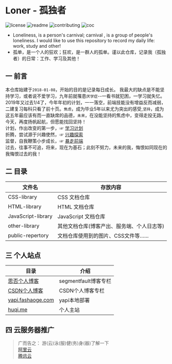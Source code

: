 Loner - 孤独者
===
![license](http://github.zhangqx.com/file-checker/github/hu-qi/Loner?path=LICENSE)
![readme](http://github.zhangqx.com/file-checker/github/hu-qi/Loner?path=README.md)
![contributing](http://github.zhangqx.com/file-checker/github/hu-qi/Loner?path=CONTRIBUTING.md)
![coc](http://github.zhangqx.com/file-checker/github/hu-qi/Loner?path=CODE_OF_CONDUCT.md)

* Loneliness, is a person's carnival; carnival , is a group of people's loneliness. I would like to use this repository to record my daily life: work, study and other!
* 孤单，是一个人的狂欢；狂欢，是一群人的孤单。谨以此仓库，记录我（孤独者）的日常：工作、学习及其他！


## 一 前言
本仓库始建于`2018-01-08`，开始的目的是记录每日成长。
我最大的缺点是不能坚持学习，或者说不爱学习，九年前就罹患`厌学症`--一看书就犯困，一学习就失忆。
2019年又过去1/4了，今年年初的计划，一一落空，前端技能没有增益反而减弱，二建复习每科只看了前十页。`焦虑`，成为毕业5年以来尤为突出的感受,`坚持`，成为这五年最应该有而一直缺席的品德，`未来`，在没能坚持的焦虑中，变得走投无路。今天，再度扬帆起航，但愿能找回坚持！  
计划，作出改变的第一步，☞ [学习计划](https://github.com/hu-qi/Loner/blob/master/other-library/change-for-myself/logs/README.md#%E4%BA%8C-%E5%AD%A6%E4%B9%A0%E8%AE%A1%E5%88%92)    
折腾，尝试源于兴趣使然，☞ [兴趣探索](https://github.com/hu-qi/Loner/blob/master/other-library/change-for-myself/logs/README.md#三-兴趣探索)    
监督，自我鞭策小步成长，☞ [暴走前端](https://github.com/hu-qi/Loner/tree/master/other-library/change-for-myself)    
过去，往事不可追，将来，现在为基石；此刻不努力，未来的我，悔恨如同现在的我悔恨过去的我！

## 二 目录
| 文件名             | 存放内容                           |
| ------------------ | --------------------------------- |
| CSS-library        | CSS 文档仓库                       |
| HTML-library       | HTML 文档仓库                      |
| JavaScript-library | JavaScript 文档仓库                |
| other-library      | 其他文档仓库(博客产出、服务端、个人日志等)   |
| public-repertory   | 文档仓库使用到的图片、CSS文件等……    |

## 三 个人站点
| 目录                                                   | 介绍                                       |
| ------------------------------------------------------ | ------------------------------------------ |
| [思否个人博客](https://segmentfault.com/blog/huqi)      | segmentfault博客专栏                         |
| [CSDN个人博客](https://www.cnblogs.com/hu-qi/)          | CSDN个人博客专栏        |
| [yapi.fashaoge.com](https://yapi.fashaoge.com)         | yapi本地部署                |
| [huqi.me](https://huqi.me)                             | 个人主站                      |

## 四 云服务器推广
> 广而告之：
> 游(云)泳(服)健(务)身(器)了解一下   
> [阿里云](https://promotion.aliyun.com/ntms/yunparter/invite.html?userCode=gpxmc5j3)   
> [腾讯云](https://cloud.tencent.com/redirect.php?redirect=1025&cps_key=f85209197b74eee56e03d8aa6c0db43d&from=console)   

<!--
## 打赏

![reward-me](/public-repertory/img/reward-me.png)
> <a rel="license" href="http://creativecommons.org/licenses/by-nc-sa/4.0/"><img alt="知识共享许可协议" style="border-width:0" src="https://i.creativecommons.org/l/by-nc-sa/4.0/88x31.png" /></a><br /><a xmlns:dct="http://purl.org/dc/terms/" property="dct:title">本作品</a> 由 <a xmlns:cc="http://creativecommons.org/ns#" href="https://github.com/hu-qi/Loner" property="cc:attributionName" rel="cc:attributionURL">Loner</a> 采用 <a rel="license" href="http://creativecommons.org/licenses/by-nc-sa/4.0/">知识共享 署名-非商业性使用-相同方式共享 4.0 国际 许可协议</a>进行许可。<br />基于<a xmlns:dct="http://purl.org/dc/terms/" href="https://github.com/hu-qi/Loner" rel="dct:source">https://github.om/hu-qi/Loner</a>上的作品创作。<br />本许可协议授权之外的使用权限可以从 <a xmlns:cc="http://creativecommons.org/ns#" href="https://creativecommons.org/licenses/by-nc-sa/2.5/cn/" rel="cc:morePermissions">https://creativecommons.org/licenses/by-nc-sa/2.5/cn/</a> 处获得。

-->
